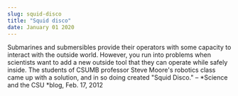 ```yaml
---
slug: squid-disco
title: "Squid disco"
date: January 01 2020
---
```


<p>Submarines and submersibles provide their operators with some capacity to interact with the outside world. However, you run into problems when scientists want to add a new outside tool that they can operate while safely inside. The students of CSUMB professor Steve Moore's robotics class came up with a solution, and in so doing created "Squid Disco." – *Science and the CSU *blog, Feb. 17, 2012
</p>
